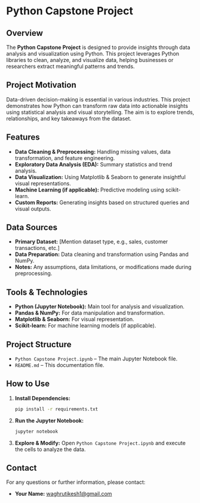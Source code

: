 # Python Capstone Project

## Overview
The **Python Capstone Project** is designed to provide insights through data analysis and visualization using Python. This project leverages Python libraries to clean, analyze, and visualize data, helping businesses or researchers extract meaningful patterns and trends.

## Project Motivation
Data-driven decision-making is essential in various industries. This project demonstrates how Python can transform raw data into actionable insights using statistical analysis and visual storytelling. The aim is to explore trends, relationships, and key takeaways from the dataset.

## Features
- **Data Cleaning & Preprocessing:** Handling missing values, data transformation, and feature engineering.
- **Exploratory Data Analysis (EDA):** Summary statistics and trend analysis.
- **Data Visualization:** Using Matplotlib & Seaborn to generate insightful visual representations.
- **Machine Learning (if applicable):** Predictive modeling using scikit-learn.
- **Custom Reports:** Generating insights based on structured queries and visual outputs.

## Data Sources
- **Primary Dataset:** [Mention dataset type, e.g., sales, customer transactions, etc.]
- **Data Preparation:** Data cleaning and transformation using Pandas and NumPy.
- **Notes:** Any assumptions, data limitations, or modifications made during preprocessing.

## Tools & Technologies
- **Python (Jupyter Notebook):** Main tool for analysis and visualization.
- **Pandas & NumPy:** For data manipulation and transformation.
- **Matplotlib & Seaborn:** For visual representation.
- **Scikit-learn:** For machine learning models (if applicable).

## Project Structure
- `Python Capstone Project.ipynb` – The main Jupyter Notebook file.
- `README.md` – This documentation file.

## How to Use
1. **Install Dependencies:**
   ```sh
   pip install -r requirements.txt
   ```
2. **Run the Jupyter Notebook:**
   ```sh
   jupyter notebook
   ```
3. **Explore & Modify:** Open `Python Capstone Project.ipynb` and execute the cells to analyze the data.

## Contact
For any questions or further information, please contact:
- **Your Name:** [waghrutikesh1@gmail.com](mailto:waghrutikesh1@gmail.com)

